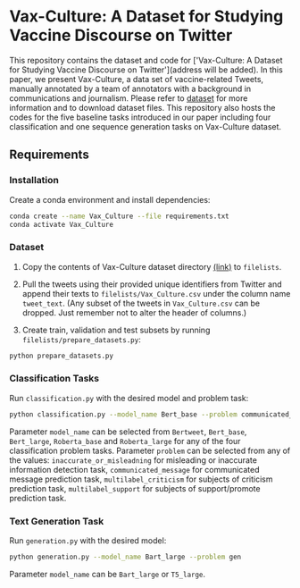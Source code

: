 # Vax-Culture: A Dataset for Studying Vaccine Discourse on Twitter
This repository contains the dataset and code for ['Vax-Culture: A Dataset for Studying Vaccine Discourse on Twitter'](address will be added). In this paper, we present Vax-Culture, a data set of vaccine-related Tweets, manually annotated by a team of annotators with a background in communications and journalism. Please refer to [dataset](https://github.com/mrzarei5/Vax-Culture/tree/main/dataset) for more information and to download dataset files. This repository also hosts the codes for the five baseline tasks introduced in our paper including four classification and one sequence generation tasks on Vax-Culture dataset.

## Requirements
### Installation
Create a conda environment and install dependencies:
```bash
conda create --name Vax_Culture --file requirements.txt
conda activate Vax_Culture
```

### Dataset
1. Copy the contents of Vax-Culture dataset directory [(link)](https://github.com/mrzarei5/Vax-Culture/tree/main/dataset) to `filelists`. 

2. Pull the tweets using their provided unique identifiers from Twitter and append their texts to `filelists/Vax_Culture.csv` under the column name `tweet_text`. (Any subset of the tweets in `Vax_Culture.csv` can be dropped. Just remember not to alter the header of columns.)

3. Create train, validation and test subsets by running `filelists/prepare_datasets.py`:
```bash
python prepare_datasets.py
```

### Classification Tasks
Run `classification.py` with the desired model and problem task:
```bash
python classification.py --model_name Bert_base --problem communicated_message
```
Parameter `model_name` can be selected from `Bertweet`, `Bert_base`, `Bert_large`, `Roberta_base` and `Roberta_large` for any of the four classification problem tasks.
Parameter `problem` can be selected from any of the values: `inaccurate_or_misleadning` for misleading or inaccurate information detection task, `communicated_message` for communicated message prediction task, `multilabel_criticism` for subjects of criticism prediction task, `multilabel_support` for subjects of support/promote prediction task.

### Text Generation Task
Run `generation.py` with the desired model:
```bash
python generation.py --model_name Bart_large --problem gen
```
Parameter `model_name` can be `Bart_large` or `T5_large`.







